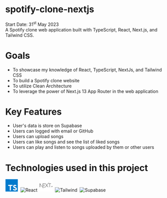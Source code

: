 # spotify-clone-nextjs

Start Date: 31<sup>st</sup> May 2023<br>
A Spotify clone web application built with TypeScript, React, Next.js, and Tailwind CSS.

# Goals

- To showcase my knowledge of React, TypeScript, NextJs, and Tailwind CSS
- To build a Spotify clone website
- To utilize Clean Architecture
- To leverage the power of Next.js 13 App Router in the web application

# Key Features

- User's data is store on Supabase
- Users can logged with email or GitHub
- Users can upload songs
- Users can like songs and see the list of liked songs
- Users can play and listen to songs uploaded by them or other users

# Technologies used in this project
<div>
  <img src="https://github.com/devicons/devicon/blob/master/icons/typescript/typescript-original.svg" title="TypeScript" alt="TypeScript" width="40" height="40"/>&nbsp;
  <img src="https://www.vectorlogo.zone/logos/reactjs/reactjs-icon.svg" title="React" alt="React" width="40" height="40"/>&nbsp;
  <img src="https://github.com/devicons/devicon/blob/master/icons/nextjs/nextjs-original-wordmark.svg" title="NextJS" alt="NextJS" width="40" height="40"/>&nbsp;
  <img src="https://www.vectorlogo.zone/logos/tailwindcss/tailwindcss-icon.svg" title="Tailwind" alt="Tailwind" width="40" height="40"/>&nbsp;
  <img src="https://www.vectorlogo.zone/logos/supabase/supabase-icon.svg" title="Supabase" alt="Supabase" width="40" height="40"/>&nbsp;
</div>
